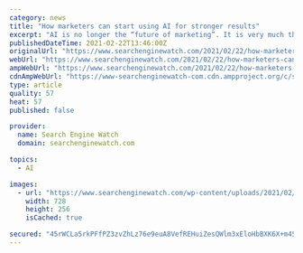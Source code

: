 ```yaml
---
category: news
title: "How marketers can start using AI for stronger results"
excerpt: "AI is no longer the “future of marketing”. It is very much the here and now, and outlined below are a few ways how you can start using AI for stronger marketing results in 2021."
publishedDateTime: 2021-02-22T13:46:00Z
originalUrl: "https://www.searchenginewatch.com/2021/02/22/how-marketers-can-start-using-ai-for-stronger-results/"
webUrl: "https://www.searchenginewatch.com/2021/02/22/how-marketers-can-start-using-ai-for-stronger-results/"
ampWebUrl: "https://www.searchenginewatch.com/2021/02/22/how-marketers-can-start-using-ai-for-stronger-results/amp/"
cdnAmpWebUrl: "https://www-searchenginewatch-com.cdn.ampproject.org/c/s/www.searchenginewatch.com/2021/02/22/how-marketers-can-start-using-ai-for-stronger-results/amp/"
type: article
quality: 57
heat: 57
published: false

provider:
  name: Search Engine Watch
  domain: searchenginewatch.com

topics:
  - AI

images:
  - url: "https://www.searchenginewatch.com/wp-content/uploads/2021/02/How-marketers-can-start-using-AI-for-stronger-results.png"
    width: 728
    height: 256
    isCached: true

secured: "45rWCLa5rkPFfPZ3zvZhLz76e9euA8VefREHuiZesQWlm3xEloHbBXK6X+m459ApR+Knz4erNtB1bIKpi7jdoNr+wJfZ5ezOqoCRud0pT3a8aFuqVCW3x0isEulrZAcqxAQpuvlKA9KZW2L/lE7SJK2K8NprAen4ZllzFLRxPLrejL3wALzb55ljYzTCVToCCDsc59T6hFsOQl/ZVlM6MJNBKHxXwFkFqjjF/1aZk9zOlWBIWp5Gmcl3VHh1rQKVXFN8c8dxAQecJZefGxuSTcazrY4Cv8+ltxFl2j6e9k1FtOWug5ezWCsxLR8oOiTuy2kRPKAmaDeGbnP5SuQcSmRGS63fDGVbP6taopbHMfo=;sExaeYRommCvk8LN5EbxGw=="
---
```


